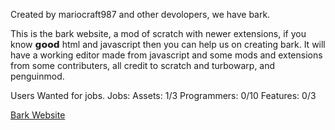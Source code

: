 Created by mariocraft987 and other devolopers, we have bark.

This is the bark website, a mod of scratch with newer extensions, if you know 𝗴𝗼𝗼𝗱 html and javascript then you can help us on creating bark.
It will have a working editor made from javascript and some mods and extensions from some contributers,
all credit to scratch and turbowarp, and penguinmod.

Users Wanted for jobs.
Jobs: 
Assets: 1/3
Programmers: 0/10
Features: 0/3

<a href="https://mariocraft987.github.io/bark.github.io/Home.html">Bark Website</a>
